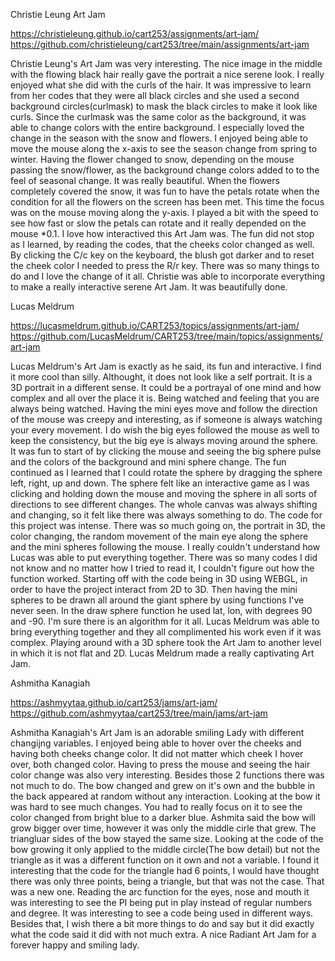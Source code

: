 Christie Leung Art Jam

 https://christieleung.github.io/cart253/assignments/art-jam/
 https://github.com/christieleung/cart253/tree/main/assignments/art-jam


Christie Leung's Art Jam was very interesting. The nice image in the middle with the flowing black hair really gave the portrait a nice serene look. I really enjoyed what she did with the curls of the hair. It was impressive to learn from her codes that they were all black circles and she used a second background circles(curlmask) to mask the black circles to make it look like curls. Since the curlmask was the same color as the background, it was able to change colors with the entire background. I especially loved the change in the season with the snow and flowers. I enjoyed being able to move the mouse along the x-axis to see the season change from spring to winter. Having the flower changed to snow, depending on the mouse passing the snow/flower, as the background change colors added to to the feel of seasonal change. It was really beautiful. When the flowers completely covered the snow, it was fun to have the petals rotate when the condition for all the flowers on the screen has been met. This time the focus was on the mouse moving along the y-axis. I played a bit with the speed to see how fast or slow the petals can rotate and it really depended on the mouse *0.1. I love how interactived this Art Jam was. The fun did not stop as I learned, by reading the codes, that the cheeks color changed as well. By clicking the C/c key on the keyboard, the blush got darker and to reset the cheek color I needed to press the R/r key. There was so many things to do and I love the change of it all. Christie was able to incorporate everything to make a really interactive serene Art Jam. It was beautifully done.

Lucas Meldrum

 https://lucasmeldrum.github.io/CART253/topics/assignments/art-jam/
 https://github.com/LucasMeldrum/CART253/tree/main/topics/assignments/art-jam

Lucas Meldrum's Art Jam is exactly as he said, its fun and interactive. I find it more cool than silly. Althought, it does not look like a self portrait. It is a 3D portrait in a different sense. It could be a portrayal of one mind and how complex and all over the place it is. Being watched and feeling that you are always being watched. Having the mini eyes move and follow the direction of the mouse was creepy and interesting, as if someone is always watching your every movement. I do wish the big eyes followed the mouse as well to keep the consistency, but the big eye is always moving around the sphere. It was fun to start of by clicking the mouse and seeing the big sphere pulse and the colors of the background and mini sphere change. The fun continued as I learned that I could rotate the sphere by dragging the sphere left, right, up and down. The sphere felt like an interactive game as I was clicking and holding down the mouse and moving the sphere in all sorts of directions to see different changes. The whole canvas was always shifting and changing, so it felt like there was always something to do. The code for this project was intense. There was so much going on, the portrait in 3D, the color changing, the random movement of the main eye along the sphere and the mini spheres following the mouse. I really couldn't understand how Lucas was able to put everything together. There was so many codes I did not know and no matter how I tried to read it, I couldn't figure out how the function worked. Starting off with the code being in 3D using WEBGL, in order to have the project interact from 2D to 3D. Then having the mini spheres to be drawn all around the giant sphere by using functions I've never seen. In the draw sphere function he used lat, lon, with degrees 90 and -90. I'm sure there is an algorithm for it all. Lucas Meldrum was able to bring everything together and they all complimented his work even if it was complex. Playing around with a 3D sphere took the Art Jam to another level in which it is not flat and 2D. Lucas Meldrum made a really captivating Art Jam. 

Ashmitha Kanagiah

 https://ashmyytaa.github.io/cart253/jams/art-jam/
 https://github.com/ashmyytaa/cart253/tree/main/jams/art-jam

Ashmitha Kanagiah's Art Jam is an adorable smiling Lady with different changijng variables. I enjoyed being able to hover over the cheeks and having both cheeks change color. It did not matter which cheek I hover over, both changed color. Having to press the mouse and seeing the hair color change was also very interesting. Besides those 2 functions there was not much to do. The bow changed and grew on it's own and the bubble in the back appeared at random without any interaction. Looking at the bow it was hard to see much changes. You had to really focus on it to see the color changed from bright blue to a darker blue. Ashmita said the bow will grow bigger over time, however it was only the middle cirle that grew. The triangluar sides of the bow stayed the same size. Looking at the code of the bow growing it only applied to the middle circle(The bow detail) but not the triangle as it was a different function on it own and not a variable. I found it interesting that the code for the triangle had 6 points, I would have thought there was only three points, being a triangle, but that was not the case. That was a new one. Reading the arc function for the eyes, nose and mouth it was interesting to see the PI being put in play instead of regular numbers and degree. It was interesting to see a code being used in different ways. Besides that, I wish there a bit more things to do and say but it did exactly what the code said it did with not much extra. A nice Radiant Art Jam for a forever happy and smiling lady. 

